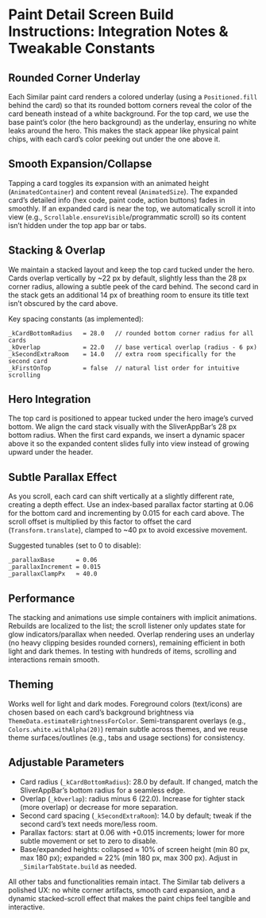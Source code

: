 # Paint Detail Screen Build Instructions: Integration Notes & Tweakable Constants

## Rounded Corner Underlay

Each Similar paint card renders a colored underlay (using a `Positioned.fill` behind the card) so that its rounded bottom corners reveal the color of the card beneath instead of a white background. For the top card, we use the base paint’s color (the hero background) as the underlay, ensuring no white leaks around the hero. This makes the stack appear like physical paint chips, with each card’s color peeking out under the one above it.

## Smooth Expansion/Collapse

Tapping a card toggles its expansion with an animated height (`AnimatedContainer`) and content reveal (`AnimatedSize`). The expanded card’s detailed info (hex code, paint code, action buttons) fades in smoothly. If an expanded card is near the top, we automatically scroll it into view (e.g., `Scrollable.ensureVisible`/programmatic scroll) so its content isn’t hidden under the top app bar or tabs.

## Stacking & Overlap

We maintain a stacked layout and keep the top card tucked under the hero. Cards overlap vertically by ~22 px by default, slightly less than the 28 px corner radius, allowing a subtle peek of the card behind. The second card in the stack gets an additional 14 px of breathing room to ensure its title text isn’t obscured by the card above.

Key spacing constants (as implemented):

```
_kCardBottomRadius   = 28.0   // rounded bottom corner radius for all cards
_kOverlap            = 22.0   // base vertical overlap (radius - 6 px)
_kSecondExtraRoom    = 14.0   // extra room specifically for the second card
_kFirstOnTop         = false  // natural list order for intuitive scrolling
```

## Hero Integration

The top card is positioned to appear tucked under the hero image’s curved bottom. We align the card stack visually with the SliverAppBar’s 28 px bottom radius. When the first card expands, we insert a dynamic spacer above it so the expanded content slides fully into view instead of growing upward under the header.

## Subtle Parallax Effect

As you scroll, each card can shift vertically at a slightly different rate, creating a depth effect. Use an index-based parallax factor starting at 0.06 for the bottom card and incrementing by 0.015 for each card above. The scroll offset is multiplied by this factor to offset the card (`Transform.translate`), clamped to ~40 px to avoid excessive movement.

Suggested tunables (set to 0 to disable):

```
_parallaxBase      = 0.06
_parallaxIncrement = 0.015
_parallaxClampPx   ≈ 40.0
```

## Performance

The stacking and animations use simple containers with implicit animations. Rebuilds are localized to the list; the scroll listener only updates state for glow indicators/parallax when needed. Overlap rendering uses an underlay (no heavy clipping besides rounded corners), remaining efficient in both light and dark themes. In testing with hundreds of items, scrolling and interactions remain smooth.

## Theming

Works well for light and dark modes. Foreground colors (text/icons) are chosen based on each card’s background brightness via `ThemeData.estimateBrightnessForColor`. Semi-transparent overlays (e.g., `Colors.white.withAlpha(20)`) remain subtle across themes, and we reuse theme surfaces/outlines (e.g., tabs and usage sections) for consistency.

## Adjustable Parameters

- Card radius (`_kCardBottomRadius`): 28.0 by default. If changed, match the SliverAppBar’s bottom radius for a seamless edge.
- Overlap (`_kOverlap`): radius minus 6 (22.0). Increase for tighter stack (more overlap) or decrease for more separation.
- Second card spacing (`_kSecondExtraRoom`): 14.0 by default; tweak if the second card’s text needs more/less room.
- Parallax factors: start at 0.06 with +0.015 increments; lower for more subtle movement or set to zero to disable.
- Base/expanded heights: collapsed ≈ 10% of screen height (min 80 px, max 180 px); expanded ≈ 22% (min 180 px, max 300 px). Adjust in `_SimilarTabState.build` as needed.

All other tabs and functionalities remain intact. The Similar tab delivers a polished UX: no white corner artifacts, smooth card expansion, and a dynamic stacked-scroll effect that makes the paint chips feel tangible and interactive.
